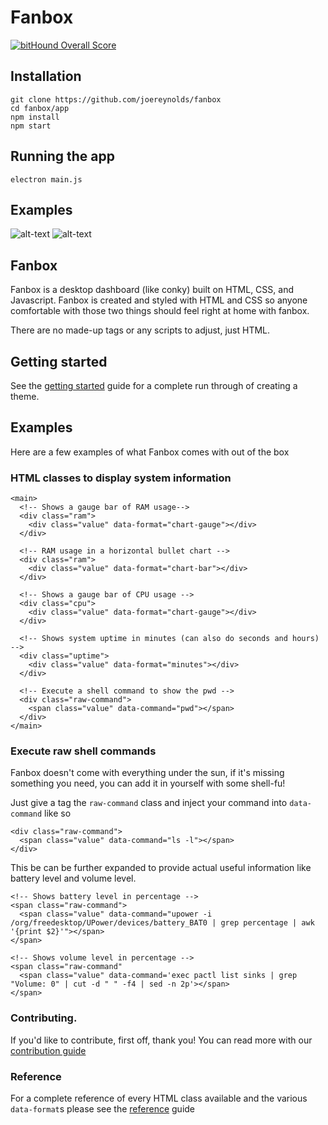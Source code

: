 # Fanbox

[![bitHound Overall Score](https://www.bithound.io/github/joereynolds/fanbox/badges/score.svg)](https://www.bithound.io/github/joereynolds/fanbox)

## Installation

```
git clone https://github.com/joereynolds/fanbox
cd fanbox/app
npm install
npm start
```

## Running the app
```
electron main.js
```

## Examples
![alt-text](simple.png)
![alt-text](fanbox.gif)

## Fanbox

Fanbox is a desktop dashboard (like conky) built on HTML, CSS, and Javascript.
Fanbox is created and styled with HTML and CSS so anyone comfortable with those two things should feel right at home with fanbox. 

There are no made-up tags or any scripts to adjust, just HTML.

## Getting started

See the [getting started](docs/getting-started.md) guide for a complete run through of creating a theme.

## Examples

Here are a few examples of what Fanbox comes with out of the box

### HTML classes to display system information
```
<main>
  <!-- Shows a gauge bar of RAM usage-->
  <div class="ram">
    <div class="value" data-format="chart-gauge"></div>
  </div>

  <!-- RAM usage in a horizontal bullet chart -->
  <div class="ram">
    <div class="value" data-format="chart-bar"></div>
  </div>

  <!-- Shows a gauge bar of CPU usage -->
  <div class="cpu">
    <div class="value" data-format="chart-gauge"></div>
  </div>

  <!-- Shows system uptime in minutes (can also do seconds and hours) -->
  <div class="uptime">
    <div class="value" data-format="minutes"></div>
  </div>

  <!-- Execute a shell command to show the pwd -->
  <div class="raw-command">
    <span class="value" data-command="pwd"></span>
  </div>
</main>
```

### Execute raw shell commands

Fanbox doesn't come with everything under the sun, if it's missing something you need, you can add it in yourself with some shell-fu!

Just give a tag the ```raw-command``` class and inject your command into ```data-command``` like so

```
<div class="raw-command">
  <span class="value" data-command="ls -l"></span>
</div>
```

This be can be further expanded to provide actual useful information like battery level and volume level.

```
<!-- Shows battery level in percentage -->
<span class="raw-command">
  <span class="value" data-command="upower -i /org/freedesktop/UPower/devices/battery_BAT0 | grep percentage | awk '{print $2}'"></span>
</span>
```

```
<!-- Shows volume level in percentage -->
<span class="raw-command"
  <span class="value" data-command='exec pactl list sinks | grep "Volume: 0" | cut -d " " -f4 | sed -n 2p'></span>
</span>
```
### Contributing.

If you'd like to contribute, first off, thank you!
You can read more with our [contribution guide](docs/contributing.md)

### Reference

For a complete reference of every HTML class available and the various ```data-format```s please see the [reference](docs/reference.md) guide
